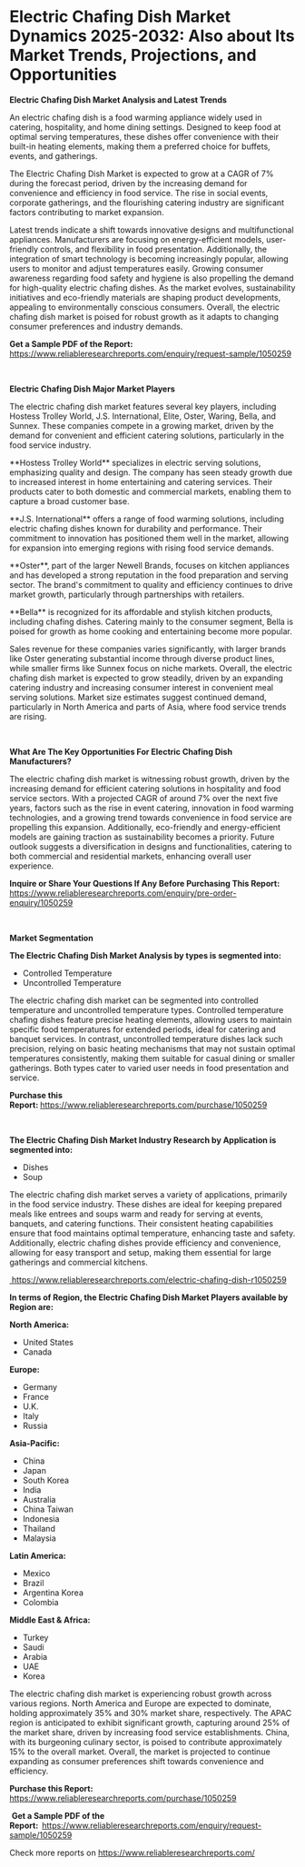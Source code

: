 <p><h1>Electric Chafing Dish Market Dynamics 2025-2032: Also about Its Market Trends, Projections, and Opportunities</h1></p><p><strong>Electric Chafing Dish Market Analysis and Latest Trends</strong></p>
<p><p>An electric chafing dish is a food warming appliance widely used in catering, hospitality, and home dining settings. Designed to keep food at optimal serving temperatures, these dishes offer convenience with their built-in heating elements, making them a preferred choice for buffets, events, and gatherings. </p><p>The Electric Chafing Dish Market is expected to grow at a CAGR of 7% during the forecast period, driven by the increasing demand for convenience and efficiency in food service. The rise in social events, corporate gatherings, and the flourishing catering industry are significant factors contributing to market expansion. </p><p>Latest trends indicate a shift towards innovative designs and multifunctional appliances. Manufacturers are focusing on energy-efficient models, user-friendly controls, and flexibility in food presentation. Additionally, the integration of smart technology is becoming increasingly popular, allowing users to monitor and adjust temperatures easily. Growing consumer awareness regarding food safety and hygiene is also propelling the demand for high-quality electric chafing dishes. As the market evolves, sustainability initiatives and eco-friendly materials are shaping product developments, appealing to environmentally conscious consumers. Overall, the electric chafing dish market is poised for robust growth as it adapts to changing consumer preferences and industry demands.</p></p>
<p><strong>Get a Sample PDF of the Report:&nbsp;</strong> <a href="https://www.reliableresearchreports.com/enquiry/request-sample/1050259?utm_campaign=2327&utm_medium=2&utm_source=Github&utm_content=ia&utm_term=21022025&utm_id=electric-chafing-dish">https://www.reliableresearchreports.com/enquiry/request-sample/1050259</a></p>
<p>&nbsp;</p>
<p><strong>Electric Chafing Dish Major Market Players</strong></p>
<p><p>The electric chafing dish market features several key players, including Hostess Trolley World, J.S. International, Elite, Oster, Waring, Bella, and Sunnex. These companies compete in a growing market, driven by the demand for convenient and efficient catering solutions, particularly in the food service industry.</p><p>**Hostess Trolley World** specializes in electric serving solutions, emphasizing quality and design. The company has seen steady growth due to increased interest in home entertaining and catering services. Their products cater to both domestic and commercial markets, enabling them to capture a broad customer base.</p><p>**J.S. International** offers a range of food warming solutions, including electric chafing dishes known for durability and performance. Their commitment to innovation has positioned them well in the market, allowing for expansion into emerging regions with rising food service demands.</p><p>**Oster**, part of the larger Newell Brands, focuses on kitchen appliances and has developed a strong reputation in the food preparation and serving sector. The brand's commitment to quality and efficiency continues to drive market growth, particularly through partnerships with retailers.</p><p>**Bella** is recognized for its affordable and stylish kitchen products, including chafing dishes. Catering mainly to the consumer segment, Bella is poised for growth as home cooking and entertaining become more popular.</p><p>Sales revenue for these companies varies significantly, with larger brands like Oster generating substantial income through diverse product lines, while smaller firms like Sunnex focus on niche markets. Overall, the electric chafing dish market is expected to grow steadily, driven by an expanding catering industry and increasing consumer interest in convenient meal serving solutions. Market size estimates suggest continued demand, particularly in North America and parts of Asia, where food service trends are rising.</p></p>
<p>&nbsp;</p>
<p><strong>What Are The Key Opportunities For Electric Chafing Dish Manufacturers?</strong></p>
<p><p>The electric chafing dish market is witnessing robust growth, driven by the increasing demand for efficient catering solutions in hospitality and food service sectors. With a projected CAGR of around 7% over the next five years, factors such as the rise in event catering, innovation in food warming technologies, and a growing trend towards convenience in food service are propelling this expansion. Additionally, eco-friendly and energy-efficient models are gaining traction as sustainability becomes a priority. Future outlook suggests a diversification in designs and functionalities, catering to both commercial and residential markets, enhancing overall user experience.</p></p>
<p><strong>Inquire or Share Your Questions If Any Before Purchasing This Report:</strong> <a href="https://www.reliableresearchreports.com/enquiry/pre-order-enquiry/1050259?utm_campaign=2327&utm_medium=2&utm_source=Github&utm_content=ia&utm_term=21022025&utm_id=electric-chafing-dish">https://www.reliableresearchreports.com/enquiry/pre-order-enquiry/1050259</a></p>
<p>&nbsp;</p>
<p><strong>Market Segmentation</strong></p>
<p><strong>The Electric Chafing Dish Market Analysis by types is segmented into:</strong></p>
<p><ul><li>Controlled Temperature</li><li>Uncontrolled Temperature</li></ul></p>
<p><p>The electric chafing dish market can be segmented into controlled temperature and uncontrolled temperature types. Controlled temperature chafing dishes feature precise heating elements, allowing users to maintain specific food temperatures for extended periods, ideal for catering and banquet services. In contrast, uncontrolled temperature dishes lack such precision, relying on basic heating mechanisms that may not sustain optimal temperatures consistently, making them suitable for casual dining or smaller gatherings. Both types cater to varied user needs in food presentation and service.</p></p>
<p><strong>Purchase this Report:&nbsp;</strong><a href="https://www.reliableresearchreports.com/purchase/1050259?utm_campaign=2327&utm_medium=2&utm_source=Github&utm_content=ia&utm_term=21022025&utm_id=electric-chafing-dish">https://www.reliableresearchreports.com/purchase/1050259</a></p>
<p>&nbsp;</p>
<p><strong>The Electric Chafing Dish Market Industry Research by Application is segmented into:</strong></p>
<p><ul><li>Dishes</li><li>Soup</li></ul></p>
<p><p>The electric chafing dish market serves a variety of applications, primarily in the food service industry. These dishes are ideal for keeping prepared meals like entrees and soups warm and ready for serving at events, banquets, and catering functions. Their consistent heating capabilities ensure that food maintains optimal temperature, enhancing taste and safety. Additionally, electric chafing dishes provide efficiency and convenience, allowing for easy transport and setup, making them essential for large gatherings and commercial kitchens.</p></p>
<p><a href="https://www.reliableresearchreports.com/electric-chafing-dish-r1050259?utm_campaign=2327&utm_medium=2&utm_source=Github&utm_content=ia&utm_term=21022025&utm_id=electric-chafing-dish">&nbsp;https://www.reliableresearchreports.com/electric-chafing-dish-r1050259</a></p>
<p><strong>In terms of Region, the Electric Chafing Dish Market Players available by Region are:</strong></p>
<p>
    <p> <strong> North America: </strong>
        <ul>
            <li>United States</li>
            <li>Canada</li>
        </ul>
        </p> 
    <p> <strong> Europe: </strong>
        <ul>
            <li>Germany</li>
            <li>France</li>
            <li>U.K.</li>
            <li>Italy</li>
            <li>Russia</li>
        </ul>
        </p> 
    <p> <strong> Asia-Pacific: </strong>
        <ul>
            <li>China</li>
            <li>Japan</li>
            <li>South Korea</li>
            <li>India</li>
            <li>Australia</li>
            <li>China Taiwan</li>
            <li>Indonesia</li>
            <li>Thailand</li>
            <li>Malaysia</li>
        </ul>
        </p> 
    <p> <strong> Latin America: </strong>
        <ul>
            <li>Mexico</li>
            <li>Brazil</li>
            <li>Argentina Korea</li>
            <li>Colombia</li>
        </ul>
        </p> 
    <p> <strong> Middle East & Africa: </strong>
        <ul>
            <li>Turkey</li>
            <li>Saudi</li>
            <li>Arabia</li>
            <li>UAE</li>
            <li>Korea</li>
        </ul>
    </p>
    </p>
<p><p>The electric chafing dish market is experiencing robust growth across various regions. North America and Europe are expected to dominate, holding approximately 35% and 30% market share, respectively. The APAC region is anticipated to exhibit significant growth, capturing around 25% of the market share, driven by increasing food service establishments. China, with its burgeoning culinary sector, is poised to contribute approximately 15% to the overall market. Overall, the market is projected to continue expanding as consumer preferences shift towards convenience and efficiency.</p></p>
<p><strong>Purchase this Report: </strong><a href="https://www.reliableresearchreports.com/purchase/1050259?utm_campaign=2327&utm_medium=2&utm_source=Github&utm_content=ia&utm_term=21022025&utm_id=electric-chafing-dish">https://www.reliableresearchreports.com/purchase/1050259</a></p>
<p>&nbsp;<strong>Get a Sample PDF of the Report:&nbsp;&nbsp;</strong><a href="https://www.reliableresearchreports.com/enquiry/request-sample/1050259?utm_campaign=2327&utm_medium=2&utm_source=Github&utm_content=ia&utm_term=21022025&utm_id=electric-chafing-dish">https://www.reliableresearchreports.com/enquiry/request-sample/1050259</a></p>
<p><strong></strong></p>
<p>Check more reports on <a href="https://www.reliableresearchreports.com/?utm_campaign=2327&utm_medium=2&utm_source=Github&utm_content=ia&utm_term=21022025&utm_id=electric-chafing-dish">https://www.reliableresearchreports.com/</a></p>